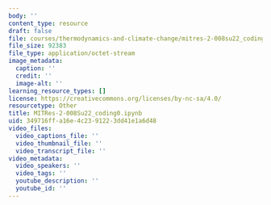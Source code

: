 ```yaml
---
body: ''
content_type: resource
draft: false
file: courses/thermodynamics-and-climate-change/mitres-2-008su22_coding0.ipynb
file_size: 92383
file_type: application/octet-stream
image_metadata:
  caption: ''
  credit: ''
  image-alt: ''
learning_resource_types: []
license: https://creativecommons.org/licenses/by-nc-sa/4.0/
resourcetype: Other
title: MITRes-2-008Su22_coding0.ipynb
uid: 349716ff-a16e-4c23-9122-3dd41e1a6d48
video_files:
  video_captions_file: ''
  video_thumbnail_file: ''
  video_transcript_file: ''
video_metadata:
  video_speakers: ''
  video_tags: ''
  youtube_description: ''
  youtube_id: ''
---
```


